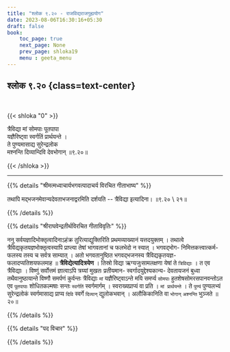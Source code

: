 ```yaml
---
title: "श्लोक ९.२० - राजविद्यराजगुह्ययोग"
date: 2023-08-06T16:30:16+05:30
draft: false
book:
    toc_page: true
    next_page: None
    prev_page: shloka19
    menu : geeta_menu
---
```




## श्लोक ९.२० {class=text-center}

<br/>

{{< shloka  "0"  >}}

त्रैविद्या मां सोमपाः पूतपापा  
यज्ञैरिष्ट्वा स्वर्गतिं प्रार्थयन्ते ।   
ते पुण्यमासाद्य सुरेन्द्रलोक  
मश्नन्ति दिव्यान्दिवि देवभोगान् ॥९.२०॥

{{< /shloka >}}

---


{{% details "श्रीमत्मध्वाचार्यभगवत्पादाचर्य विरचित  गीताभाष्य" %}}

तथापि मद्भजनमेवान्यदेवताभजनाद्वरमिति दर्शयति -- 
त्रैविद्या इत्यादिना। ॥९.२० \ २१॥

{{% /details %}}



{{% details "श्रीराघवेन्द्रतीर्थविरचित गीताविवृतिः" %}}

ननु सर्वयज्ञादिभोक्तृत्वादिनाऽहंक्र तुरित्याद्युक्तिरिति 
प्रथमव्याख्यानं यत्तदयुक्तम्‌ । तथात्वे 
त्रैविद्यकृतयज्ञभोक्तृत्वस्यापि प्राप्त्या
तेषां भागवतानां च फलभेदो न स्यात्‌ । 
भगवद्भोग- निमित्तकत्त्वात्कर्म- फलस्य
तस्य च सर्वत्र साम्यात्‌ । अतो भगवतानुष्ठित भगवद्भजनस्य
त्रैविद्यकृतयज्ञ- फलादप्यतिशयफलमाह ॥
**त्रैविद्येत्यादित्रयेण** । तिस्रो विद्या
ऋग्यजुःसामलक्षणा येषां ते `त्रिविद्याः` । त एव त्रैविद्याः । 
विष्णुं सर्वोत्तमं ज्ञात्वाऽपि त्रय्यां मुखतः 
प्रतीयमान- स्वर्गादयुद्देश्यकान्य- देवतायजनं बुध्वा
तथैवानुष्ठायान्ते विष्णौ समर्पणं कुर्वन्तः त्रैविद्याः `मां` 
यज्ञैरिष्ट्वाऽन्ते मयि समर्प्य `सोमपाः` 
हुतशेषसोमरसपानवन्तोऽत एव `पूतपापाः` शोधितकल्मषाः
सन्तः `स्वर्गतिं` स्वर्गमार्गम्‌ । स्वराख्यप्राप्यं वा प्रति । 
`मां प्रार्थयन्ते` । ते `पुण्यं` पुण्यलभ्यं सुरेन्द्रलोकं 
स्वर्गमासाद्य प्राप्य `दिवि` स्वर्गे `दिव्यान्‌`
द्युलोकभवान्‌ । अलौकिकानिति वा `भोगान्` `अश्नन्ति` भुञ्जते ॥ २०॥


{{% /details %}}



{{% details "पद विचार" %}}


{{% /details %}}
